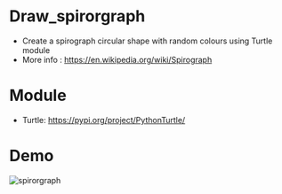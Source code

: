 # Draw_spirorgraph
 - Create a spirograph circular  shape with random colours using Turtle module
 - More info : https://en.wikipedia.org/wiki/Spirograph
# Module 
 - Turtle: https://pypi.org/project/PythonTurtle/
# Demo
![spirorgraph](https://user-images.githubusercontent.com/50704452/100743039-62ea1480-33e4-11eb-8209-7a587f52faaa.gif)

